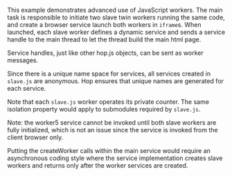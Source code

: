This example demonstrates advanced use of JavaScript workers. The main
task is responsible to initiate two slave twin workers running the
same code, and create a browser service launch both workers in
`iframe`s.  When launched, each slave worker defines a dynamic service
and sends a service handle to the main thread to let the thread build
the main html page.

Service handles, just like other hop.js objects, can be sent as worker
messages.

Since there is a unique name space for services, all services created
in `slave.js` are anonymous. Hop ensures that unique names are
generated for each service.

Note that each `slave.js` worker operates its private counter. The same
isolation property would apply to submodules required by `slave.js`.

Note: the worker5 service cannot be invoked until both slave workers
are fully initialized, which is not an issue since the service is
invoked from the client browser only.

Putting the createWorker calls within the main service would require
an asynchronous coding style where the service implementation creates
slave workers and returns only after the worker services are
created.
